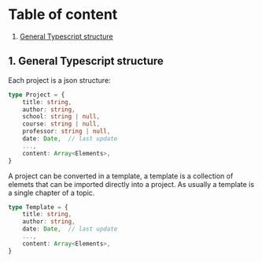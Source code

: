 # Table of content
1. [General Typescript structure](#structure)

## 1. General Typescript structure <a name="structure"></a>
Each project is a json structure:
```ts
type Project = {
    title: string,
    author: string, 
    school: string | null,
    course: string | null, 
    professor: string | null, 
    date: Date,  // last update
    ...,
    content: Array<Elements>,
}   
```

A project can be converted in a template, a template is a collection of elemets that can be imported directly into a project. As usually a template is a single chapter of a topic. 
```ts
type Template = {
    title: string,
    author: string, 
    date: Date,  // last update
    ...,
    content: Array<Elements>,
}   
```

